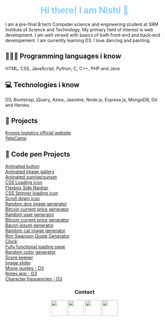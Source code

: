 
<h1 align="center" style="color:lightskyblue"> Hi there! I am Nishi 👋 </h1>

I am a pre-final B.tech Computer science and engineering student at SRM Institute of Science and Technology. My primary field of interest is web development. I am well versed with basics of both front-end and back-end developement. I am currently learning D3. I love dancing and painting. 

## 👨🏽‍💻 Programming languages i know 

HTML, CSS, JavaScript, Python, C, C++, PHP and Java 

## 💻 Technologies i know

D3, Bootstrap, jQuery, Axios, Jasmine, Node.js, Express.js, MongoDB, Git and Heroku

## 🚀 Projects 

<a class="text-gray-dark no-underline" href="http://www.kronoslogistics.in">Kronos logistics official website</a>
<br>
<a class="text-gray-dark no-underline" href="http://yelp-camp-by-nishi.herokuapp.com">YelpCamp</a>

## 🚀 Code pen Projects
<a class="text-gray-dark no-underline" href="https://codepen.io/nishianand30/full/PoZxPpm">Animated button</a>
<br>
<a class="text-gray-dark no-underline" href="https://codepen.io/nishianand30/full/abdQwEe">Animated Image gallery</a>
<br>
<a class="text-gray-dark no-underline" href="https://codepen.io/nishianand30/full/YzwRYae">Animated sunrise/sunset</a>
<br>
<a class="text-gray-dark no-underline" href="https://codepen.io/nishianand30/full/VweVqKW">CSS Loading icon</a>
<br>
<a class="text-gray-dark no-underline" href="https://codepen.io/nishianand30/full/YzwdGNQ">Flexbox Side Navbar</a>
<br>
<a class="text-gray-dark no-underline" href="https://codepen.io/nishianand30/full/GRoLeXa">CSS Spinner loading icon</a>
<br>
<a class="text-gray-dark no-underline" href="https://codepen.io/nishianand30/full/abdrbwy">Scroll down icon </a>
<br>
<a class="text-gray-dark no-underline" href="https://codepen.io/nishianand30/full/jOWgWqb">Random dog image generator</a>
<br>
<a class="text-gray-dark no-underline" href="https://codepen.io/nishianand30/full/RwrXrMO">Bitcoin current price generator</a>
<br>
<a class="text-gray-dark no-underline" href="https://codepen.io/nishianand30/full/bGEXjmO">Random user generator</a>
<br>
<a class="text-gray-dark no-underline" href="https://codepen.io/nishianand30/full/RwrXrMO">Bitcoin current price generator</a>
<br>
<a class="text-gray-dark no-underline" href="https://codepen.io/nishianand30/full/LYGwvrr">Bacon ipsum generator</a>
<br>
<a class="text-gray-dark no-underline" href="https://codepen.io/nishianand30/full/eYJqaML">Random cat image generator</a>
<br>
<a class="text-gray-dark no-underline" href="https://codepen.io/nishianand30/full/yLOBLbw">Ron Swanson Quote Generator</a>
<br>
<a class="text-gray-dark no-underline" href="https://codepen.io/nishianand30/full/WNwvvrq">Clock</a>
<br>
<a class="text-gray-dark no-underline" href="https://codepen.io/nishianand30/full/oNxEZLp">Fully functional loading page</a>
<br>
<a class="text-gray-dark no-underline" href="https://codepen.io/nishianand30/full/abNqgeZ">Random color generator</a>
<br>
<a class="text-gray-dark no-underline" href="https://codepen.io/nishianand30/full/gOrvVXQ">Score keeper</a>
<br>
<a class="text-gray-dark no-underline" href="https://codepen.io/nishianand30/full/YzqaQNq">Image slider</a>
<br>
<a class="text-gray-dark no-underline" href="https://codepen.io/nishianand30/full/MWeqVEB">Movie quotes - D3</a>
<br>
<a class="text-gray-dark no-underline" href="https://codepen.io/nishianand30/full/ZEOeaVQ">Notes app - D3</a>
<br>
<a class="text-gray-dark no-underline" href="https://codepen.io/nishianand30/full/rNLyQEM">Character frequencies  - D3</a>
<br>

<h3 align="center">Contact</h3>
<p align="center">
  <a href="https://www.linkedin.com/in/nishi-anand-210734171/"><img width="50px" src="https://img.icons8.com/color/2x/linkedin.png"></a>
  <a href="https://codepen.io/nishianand30/"><img width="50px" src="https://img.icons8.com/ios-filled/2x/codepen.png"></a>
  <a href="https://www.instagram.com/nishianand30/"><img width="50px" src="https://img.icons8.com/fluent/2x/instagram-new.png"></a>
  <a href="https://www.facebook.com/nishianand30/"><img width="50px" src="https://img.icons8.com/color/2x/facebook.png"></a>
</p>
